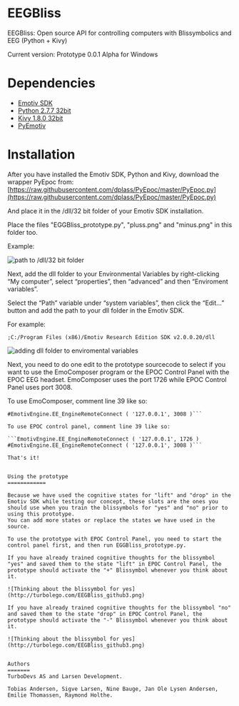 EEGBliss
========

EEGBliss: Open source API for controlling computers with Blissymbolics and EEG (Python + Kivy)

Current version: Prototype 0.0.1 Alpha for Windows


Dependencies
========

* [Emotiv SDK](http://emotiv.com/)
* [Python 2.7.7 32bit](https://www.python.org/)
* [Kivy 1.8.0 32bit](https://www.python.org/)
* [PyEmotiv](https://github.com/dplass/PyEpoc)

Installation
============

After you have installed the Emotiv SDK, Python and Kivy, download the wrapper PyEpoc from:
[https://raw.githubusercontent.com/dplass/PyEpoc/master/PyEpoc.py](https://raw.githubusercontent.com/dplass/PyEpoc/master/PyEpoc.py)

And place it in the /dll/32 bit folder of your Emotiv SDK installation.

Place the files "EGGBliss_prototype.py", "pluss.png" and "minus.png" in this folder too.

Example:

![path to /dll/32 bit folder](http://turbolego.com/EEGBliss_github1.png)

Next, add the dll folder to your Environmental Variables by right-clicking “My computer”, select “properties”, then “advanced” and then “Enviroment variables”.

Select the “Path” variable under “system variables”, then click the “Edit…” button and add the path to your dll folder in the Emotiv SDK.

For example:

```;C:/Program Files (x86)/Emotiv Research Edition SDK v2.0.0.20/dll```

![adding dll folder to enviromental variables](http://turbolego.com/EEGBliss_github2.png)

Next, you need to do one edit to the prototype sourcecode to select if you want to use the EmoComposer program or the EPOC Control Panel with the EPOC EEG headset.
EmoComposer uses the port 1726 while EPOC Control Panel uses port 3008.

To use EmoComposer, comment line 39 like so:

```EmotivEngine.EE_EngineRemoteConnect ( '127.0.0.1', 1726 )
#EmotivEngine.EE_EngineRemoteConnect ( '127.0.0.1', 3008 )```

To use EPOC control panel, comment line 39 like so:

```EmotivEngine.EE_EngineRemoteConnect ( '127.0.0.1', 1726 )
#EmotivEngine.EE_EngineRemoteConnect ( '127.0.0.1', 3008 )```

That's it!


Using the prototype
============

Because we have used the cognitive states for "lift" and "drop" in the Emotiv SDK while testing our concept, these slots are the ones you should use when you train the blissymbols for "yes" and "no" prior to using this prototype.
You can add more states or replace the states we have used in the source.

To use the prototype with EPOC Control Panel, you need to start the control panel first, and then run EGGBliss_prototype.py.

If you have already trained cognitive thoughts for the blissymbol "yes" and saved them to the state "lift" in EPOC Control Panel, the prototype should activate the "+" Blissymbol whenever you think about it.

![Thinking about the blissymbol for yes](http://turbolego.com/EEGBliss_github3.png)

If you have already trained cognitive thoughts for the blissymbol "no" and saved them to the state "drop" in EPOC Control Panel, the prototype should activate the "-" Blissymbol whenever you think about it.

![Thinking about the blissymbol for yes](http://turbolego.com/EEGBliss_github3.png)


Authors
=======
TurboDevs AS and Larsen Development.

Tobias Andersen, Sigve Larsen, Nine Bauge, Jan Ole Lysen Andersen, Emilie Thomassen, Raymond Holthe.
